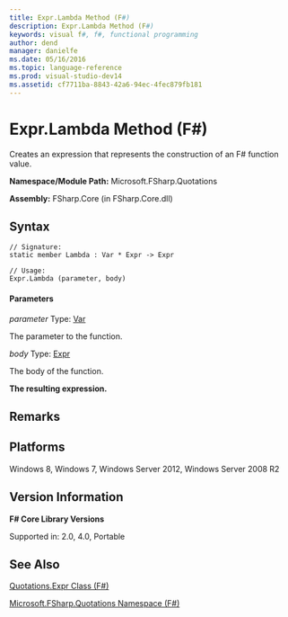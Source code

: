 ```yaml
---
title: Expr.Lambda Method (F#)
description: Expr.Lambda Method (F#)
keywords: visual f#, f#, functional programming
author: dend
manager: danielfe
ms.date: 05/16/2016
ms.topic: language-reference
ms.prod: visual-studio-dev14
ms.assetid: cf7711ba-8843-42a6-94ec-4fec879fb181 
---
```


# Expr.Lambda Method (F#)

Creates an expression that represents the construction of an F# function value.

**Namespace/Module Path:** Microsoft.FSharp.Quotations

**Assembly:** FSharp.Core (in FSharp.Core.dll)


## Syntax

```
// Signature:
static member Lambda : Var * Expr -> Expr

// Usage:
Expr.Lambda (parameter, body)
```

#### Parameters
*parameter*
Type: [Var](https://msdn.microsoft.com/library/2b1237f9-d897-4bcf-872a-4a297db3f7b5)


The parameter to the function.


*body*
Type: [Expr](https://msdn.microsoft.com/library/ed6a2caf-69d4-45c2-ab97-e9b3be9bce65)


The body of the function.



**The resulting expression.**
## Remarks

## Platforms
Windows 8, Windows 7, Windows Server 2012, Windows Server 2008 R2


## Version Information
**F# Core Library Versions**

Supported in: 2.0, 4.0, Portable




## See Also
[Quotations.Expr Class &#40;F&#35;&#41;](Quotations.Expr-Class-%5BFSharp%5D.md)

[Microsoft.FSharp.Quotations Namespace &#40;F&#35;&#41;](Microsoft.FSharp.Quotations-Namespace-%5BFSharp%5D.md)

